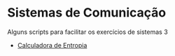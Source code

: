 # Sistemas de Comunicação
Alguns scripts para facilitar os exercícios de sistemas 3

- [Calculadora de Entropia](https://github.com/matheusmagalhaess/sistemas3/blob/master/entropy_calculator.py)
